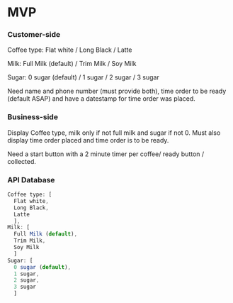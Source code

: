 MVP
===

### Customer-side

Coffee type: Flat white / Long Black / Latte

Milk: Full Milk (default) / Trim Milk / Soy Milk

Sugar: 0 sugar (default) / 1 sugar / 2 sugar / 3 sugar

Need name and phone number (must provide both), time order to be ready (default ASAP) and have a datestamp for time order was placed.

### Business-side

Display Coffee type, milk only if not full milk and sugar if not 0. Must also display time order placed and time order is to be ready. 

Need a start button with a 2 minute timer per coffee/ ready button / collected.

### API Database
```js
Coffee type: [
  Flat white,
  Long Black,
  Latte
  ],
Milk: [
  Full Milk (default),
  Trim Milk,
  Soy Milk
  ]
Sugar: [
  0 sugar (default), 
  1 sugar,
  2 sugar,
  3 sugar
  ]
```

